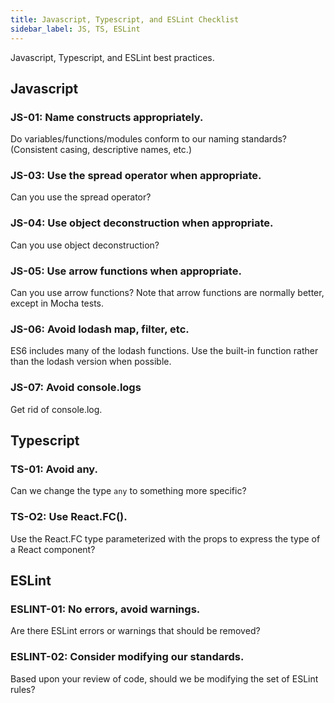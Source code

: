 ```yaml
---
title: Javascript, Typescript, and ESLint Checklist
sidebar_label: JS, TS, ESLint
---
```


Javascript, Typescript, and ESLint best practices.

## Javascript

### JS-01: Name constructs appropriately.

Do variables/functions/modules conform to our naming standards? (Consistent casing, descriptive names, etc.)

### JS-03: Use the spread operator when appropriate.

Can you use the spread operator?

### JS-04: Use object deconstruction when appropriate.

Can you use object deconstruction?

### JS-05: Use arrow functions when appropriate.

Can you use arrow functions? Note that arrow functions are normally better, except in Mocha tests.

### JS-06: Avoid lodash map, filter, etc.

ES6 includes many of the lodash functions. Use the built-in function rather than the lodash version when possible.

### JS-07: Avoid console.logs

Get rid of console.log.

## Typescript

### TS-01: Avoid any.

Can we change the type `any` to something more specific?

### TS-O2: Use React.FC().

Use the React.FC type parameterized with the props to express the type of a React component?

## ESLint

### ESLINT-01: No errors, avoid warnings.

Are there ESLint errors or warnings that should be removed?

### ESLINT-02: Consider modifying our standards.

Based upon your review of code, should we be modifying the set of ESLint rules?


